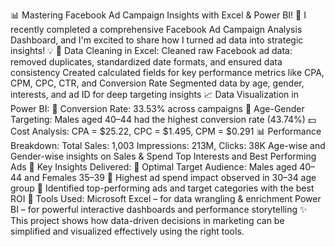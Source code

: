 📊 Mastering Facebook Ad Campaign Insights with Excel & Power BI! 🚀
I recently completed a comprehensive Facebook Ad Campaign Analysis Dashboard, and I'm excited to share how I turned ad data into strategic insights! 💡
🧹 Data Cleaning in Excel:
Cleaned raw Facebook ad data: removed duplicates, standardized date formats, and ensured data consistency
Created calculated fields for key performance metrics like CPA, CPM, CPC, CTR, and Conversion Rate
Segmented data by age, gender, interests, and ad ID for deep targeting insights
📈 Data Visualization in Power BI:
🌟 Conversion Rate: 33.53% across campaigns
🎯 Age-Gender Targeting: Males aged 40–44 had the highest conversion rate (43.74%)
💵 Cost Analysis: CPA = $25.22, CPC = $1.495, CPM = $0.291
📊 Performance Breakdown:
Total Sales: 1,003
Impressions: 213M, Clicks: 38K
Age-wise and Gender-wise insights on Sales & Spend
Top Interests and Best Performing Ads
📍 Key Insights Delivered:
📌 Optimal Target Audience: Males aged 40–44 and Females 35–39
📌 Highest ad spend impact observed in 30–34 age group
📌 Identified top-performing ads and target categories with the best ROI
🔧 Tools Used:
Microsoft Excel – for data wrangling & enrichment
Power BI – for powerful interactive dashboards and performance storytelling
✨ This project shows how data-driven decisions in marketing can be simplified and visualized effectively using the right tools.
